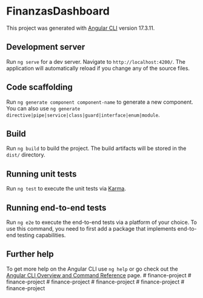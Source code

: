 # FinanzasDashboard

This project was generated with [Angular CLI](https://github.com/angular/angular-cli) version 17.3.11.

## Development server

Run `ng serve` for a dev server. Navigate to `http://localhost:4200/`. The application will automatically reload if you change any of the source files.

## Code scaffolding

Run `ng generate component component-name` to generate a new component. You can also use `ng generate directive|pipe|service|class|guard|interface|enum|module`.

## Build

Run `ng build` to build the project. The build artifacts will be stored in the `dist/` directory.

## Running unit tests

Run `ng test` to execute the unit tests via [Karma](https://karma-runner.github.io).

## Running end-to-end tests

Run `ng e2e` to execute the end-to-end tests via a platform of your choice. To use this command, you need to first add a package that implements end-to-end testing capabilities.

## Further help

To get more help on the Angular CLI use `ng help` or go check out the [Angular CLI Overview and Command Reference](https://angular.io/cli) page.
#   f i n a n c e - p r o j e c t  
 #   f i n a n c e - p r o j e c t  
 #   f i n a n c e - p r o j e c t  
 #   f i n a n c e - p r o j e c t  
 #   f i n a n c e - p r o j e c t  
 #   f i n a n c e - p r o j e c t  
 